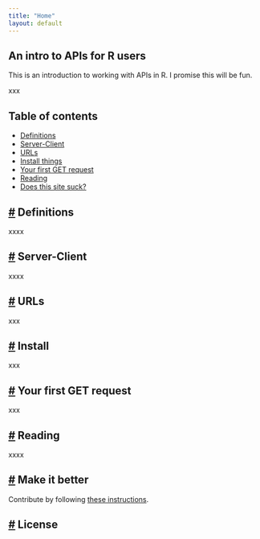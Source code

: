 ```yaml
---
title: "Home"
layout: default
---
```






## An intro to APIs for R users

This is an introduction to working with APIs in R. I promise this will be fun. 

xxx

## Table of contents

* [Definitions](#definitions)
* [Server-Client](#serverclient)
* [URLs](#urls)
* [Install things](#install)
* [Your first GET request](#get)
* [Reading](#reading)
* [Does this site suck?](#makeitbetter)

## <a href="#definitions" name="definitions">#</a> Definitions

xxxx


## <a href="#serverclient" name="serverclient">#</a> Server-Client

xxxx

## <a href="#urls" name="urls">#</a> URLs

xxx

## <a href="#install" name="install">#</a> Install

xxx

## <a href="#get" name="get">#</a> Your first GET request

xxx

## <a href="#reading" name="reading">#</a> Reading

xxxx

## <a href="#makeitbetter" name="makeitbetter">#</a> Make it better

Contribute by following [these instructions](/Contribute).

## <a href="#license" name="license">#</a> License
